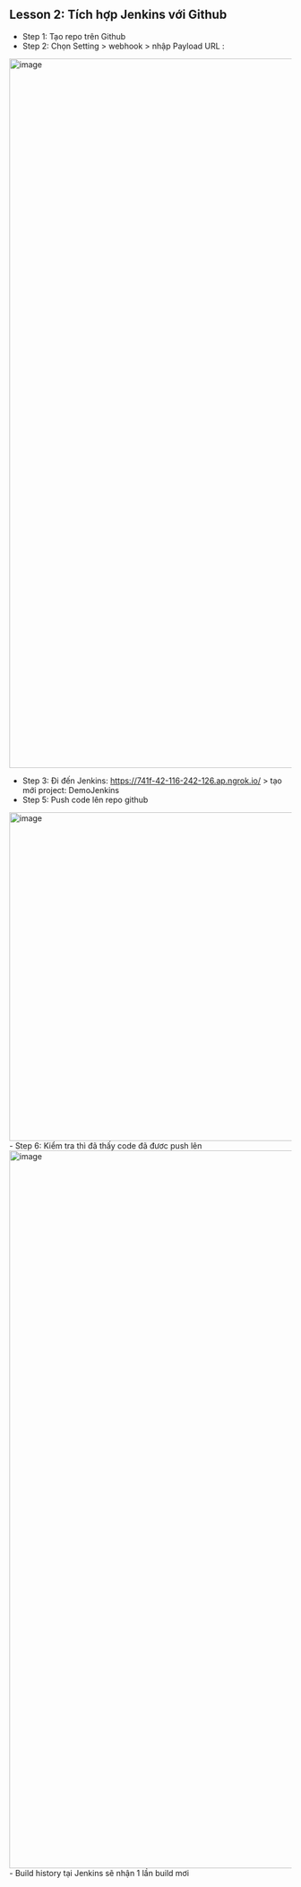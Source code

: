 ## Lesson 2: Tích hợp Jenkins với Github

- Step 1: Tạo repo trên Github
- Step 2: Chọn Setting > webhook > nhập Payload URL : 
<img width="1265" alt="image" src="https://user-images.githubusercontent.com/106597077/208141165-745ed58c-f2d9-4d61-af04-850091b415e3.png">

- Step 3: Đi đến Jenkins: https://741f-42-116-242-126.ap.ngrok.io/ > tạo mới project: DemoJenkins
- Step 5: Push code lên repo github
<img width="586" alt="image" src="https://user-images.githubusercontent.com/106597077/208144347-c95d7707-ff84-4b69-9cfe-dd30f54e064e.png">
- Step 6: Kiểm tra thì đã thấy code đã đươc push lên
<img width="1280" alt="image" src="https://user-images.githubusercontent.com/106597077/208144621-11387847-0894-4428-b0b4-c8aa7a21cf12.png">
- Build history tại Jenkins sẽ nhận 1 lần build mơi
